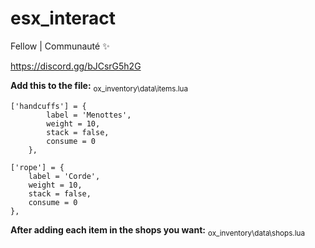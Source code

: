 # esx_interact

Fellow | Communauté ✨

https://discord.gg/bJCsrG5h2G

**Add this to the file:** <sub>ox_inventory\data\items.lua</sub>
```
['handcuffs'] = {
		label = 'Menottes',
		weight = 10,
		stack = false,
		consume = 0
	},

['rope'] = {
	label = 'Corde',
	weight = 10,
	stack = false,
	consume = 0
},
```

**After adding each item in the shops you want:** <sub>ox_inventory\data\shops.lua</sub>
